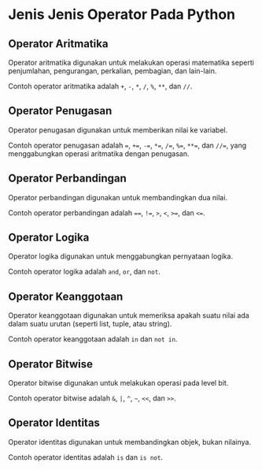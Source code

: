 # Jenis Jenis Operator Pada Python

## Operator Aritmatika

Operator aritmatika digunakan untuk melakukan operasi matematika seperti penjumlahan, pengurangan, perkalian, pembagian, dan lain-lain.

Contoh operator aritmatika adalah `+`, `-`, `*`, `/`, `%`, `**`, dan `//`.

## Operator Penugasan

Operator penugasan digunakan untuk memberikan nilai ke variabel.

Contoh operator penugasan adalah `=`, `+=`, `-=`, `*=`, `/=`, `%=`, `**=`, dan `//=`, yang menggabungkan operasi aritmatika dengan penugasan.

## Operator Perbandingan

Operator perbandingan digunakan untuk membandingkan dua nilai.

Contoh operator perbandingan adalah `==`, `!=`, `>`, `<`, `>=`, dan `<=`.

## Operator Logika

Operator logika digunakan untuk menggabungkan pernyataan logika.

Contoh operator logika adalah `and`, `or`, dan `not`.

## Operator Keanggotaan

Operator keanggotaan digunakan untuk memeriksa apakah suatu nilai ada dalam suatu urutan (seperti list, tuple, atau string).

Contoh operator keanggotaan adalah `in` dan `not in`.

## Operator Bitwise

Operator bitwise digunakan untuk melakukan operasi pada level bit.

Contoh operator bitwise adalah `&`, `|`, `^`, `~`, `<<`, dan `>>`.

## Operator Identitas

Operator identitas digunakan untuk membandingkan objek, bukan nilainya.

Contoh operator identitas adalah `is` dan `is not`.
